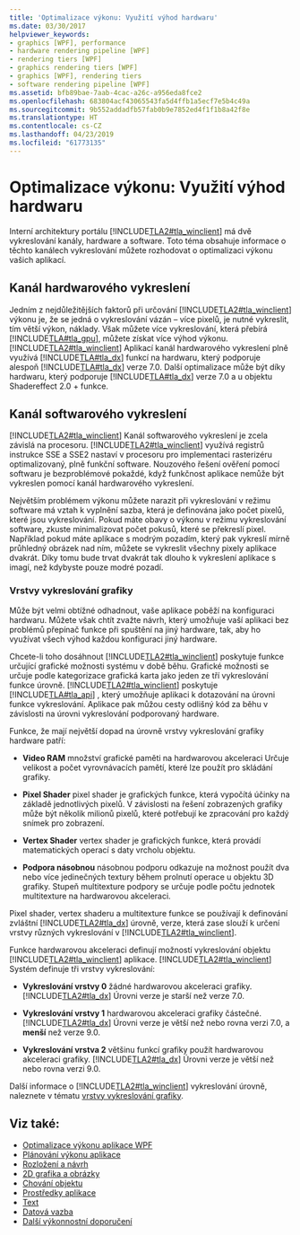 ```yaml
---
title: 'Optimalizace výkonu: Využití výhod hardwaru'
ms.date: 03/30/2017
helpviewer_keywords:
- graphics [WPF], performance
- hardware rendering pipeline [WPF]
- rendering tiers [WPF]
- graphics rendering tiers [WPF]
- graphics [WPF], rendering tiers
- software rendering pipeline [WPF]
ms.assetid: bfb89bae-7aab-4cac-a26c-a956eda8fce2
ms.openlocfilehash: 683804acf43065543fa5d4ffb1a5ecf7e5b4c49a
ms.sourcegitcommit: 9b552addadfb57fab0b9e7852ed4f1f1b8a42f8e
ms.translationtype: HT
ms.contentlocale: cs-CZ
ms.lasthandoff: 04/23/2019
ms.locfileid: "61773135"
---
```

# <a name="optimizing-performance-taking-advantage-of-hardware"></a>Optimalizace výkonu: Využití výhod hardwaru
Interní architektury portálu [!INCLUDE[TLA2#tla_winclient](../../../../includes/tla2sharptla-winclient-md.md)] má dvě vykreslování kanály, hardware a software. Toto téma obsahuje informace o těchto kanálech vykreslování můžete rozhodovat o optimalizaci výkonu vašich aplikací.  
  
## <a name="hardware-rendering-pipeline"></a>Kanál hardwarového vykreslení  
 Jedním z nejdůležitějších faktorů při určování [!INCLUDE[TLA2#tla_winclient](../../../../includes/tla2sharptla-winclient-md.md)] výkonu je, že se jedná o vykreslování vázán – více pixelů, je nutné vykreslit, tím větší výkon, náklady. Však můžete více vykreslování, která přebírá [!INCLUDE[TLA#tla_gpu](../../../../includes/tlasharptla-gpu-md.md)], můžete získat více výhod výkonu. [!INCLUDE[TLA2#tla_winclient](../../../../includes/tla2sharptla-winclient-md.md)] Aplikací kanál hardwarového vykreslení plně využívá [!INCLUDE[TLA#tla_dx](../../../../includes/tlasharptla-dx-md.md)] funkcí na hardwaru, který podporuje alespoň [!INCLUDE[TLA#tla_dx](../../../../includes/tlasharptla-dx-md.md)] verze 7.0. Další optimalizace může být díky hardwaru, který podporuje [!INCLUDE[TLA#tla_dx](../../../../includes/tlasharptla-dx-md.md)] verze 7.0 a u objektu Shadereffect 2.0 + funkce.  
  
## <a name="software-rendering-pipeline"></a>Kanál softwarového vykreslení  
 [!INCLUDE[TLA2#tla_winclient](../../../../includes/tla2sharptla-winclient-md.md)] Kanál softwarového vykreslení je zcela závislá na procesoru. [!INCLUDE[TLA2#tla_winclient](../../../../includes/tla2sharptla-winclient-md.md)] využívá registrů instrukce SSE a SSE2 nastaví v procesoru pro implementaci rasterizéru optimalizovaný, plně funkční software. Nouzového řešení ověření pomocí softwaru je bezproblémové pokaždé, když funkčnost aplikace nemůže být vykreslen pomocí kanál hardwarového vykreslení.  
  
 Největším problémem výkonu můžete narazit při vykreslování v režimu software má vztah k vyplnění sazba, která je definována jako počet pixelů, které jsou vykreslování. Pokud máte obavy o výkonu v režimu vykreslování software, zkuste minimalizovat počet pokusů, které se překreslí pixel. Například pokud máte aplikace s modrým pozadím, který pak vykreslí mírně průhledný obrázek nad ním, můžete se vykreslit všechny pixely aplikace dvakrát. Díky tomu bude trvat dvakrát tak dlouho k vykreslení aplikace s imagí, než kdybyste pouze modré pozadí.  
  
### <a name="graphics-rendering-tiers"></a>Vrstvy vykreslování grafiky  
 Může být velmi obtížné odhadnout, vaše aplikace poběží na konfiguraci hardwaru. Můžete však chtít zvažte návrh, který umožňuje vaší aplikaci bez problémů přepínač funkce při spuštění na jiný hardware, tak, aby ho využívat všech výhod každou konfiguraci jiný hardware.  
  
 Chcete-li toho dosáhnout [!INCLUDE[TLA2#tla_winclient](../../../../includes/tla2sharptla-winclient-md.md)] poskytuje funkce určující grafické možnosti systému v době běhu. Grafické možnosti se určuje podle kategorizace grafická karta jako jeden ze tří vykreslování funkce úrovně. [!INCLUDE[TLA2#tla_winclient](../../../../includes/tla2sharptla-winclient-md.md)] poskytuje [!INCLUDE[TLA#tla_api](../../../../includes/tlasharptla-api-md.md)] , který umožňuje aplikaci k dotazování na úrovni funkce vykreslování. Aplikace pak můžou cesty odlišný kód za běhu v závislosti na úrovni vykreslování podporovaný hardware.  
  
 Funkce, že mají největší dopad na úrovně vrstvy vykreslování grafiky hardware patří:  
  
- **Video RAM** množství grafické paměti na hardwarovou akceleraci Určuje velikost a počet vyrovnávacích pamětí, které lze použít pro skládání grafiky.  
  
- **Pixel Shader** pixel shader je grafických funkce, která vypočítá účinky na základě jednotlivých pixelů. V závislosti na řešení zobrazených grafiky může být několik milionů pixelů, které potřebují ke zpracování pro každý snímek pro zobrazení.  
  
- **Vertex Shader** vertex shader je grafických funkce, která provádí matematických operací s daty vrcholu objektu.  
  
- **Podpora násobnou** násobnou podporu odkazuje na možnost použít dva nebo více jedinečných textury během prolnutí operace u objektu 3D grafiky. Stupeň multitexture podpory se určuje podle počtu jednotek multitexture na hardwarovou akceleraci.  
  
 Pixel shader, vertex shaderu a multitexture funkce se používají k definování zvláštní [!INCLUDE[TLA2#tla_dx](../../../../includes/tla2sharptla-dx-md.md)] úrovně, verze, která zase slouží k určení vrstvy různých vykreslování v [!INCLUDE[TLA2#tla_winclient](../../../../includes/tla2sharptla-winclient-md.md)].  
  
 Funkce hardwarovou akceleraci definují možností vykreslování objektu [!INCLUDE[TLA2#tla_winclient](../../../../includes/tla2sharptla-winclient-md.md)] aplikace. [!INCLUDE[TLA2#tla_winclient](../../../../includes/tla2sharptla-winclient-md.md)] Systém definuje tři vrstvy vykreslování:  
  
- **Vykreslování vrstvy 0** žádné hardwarovou akceleraci grafiky. [!INCLUDE[TLA2#tla_dx](../../../../includes/tla2sharptla-dx-md.md)] Úrovni verze je starší než verze 7.0.  
  
- **Vykreslování vrstvy 1** hardwarovou akceleraci grafiky částečné. [!INCLUDE[TLA2#tla_dx](../../../../includes/tla2sharptla-dx-md.md)] Úrovni verze je větší než nebo rovna verzi 7.0, a **menší** než verze 9.0.  
  
- **Vykreslování vrstva 2** většinu funkcí grafiky použít hardwarovou akceleraci grafiky. [!INCLUDE[TLA2#tla_dx](../../../../includes/tla2sharptla-dx-md.md)] Úrovni verze je větší než nebo rovna verzi 9.0.  
  
 Další informace o [!INCLUDE[TLA2#tla_winclient](../../../../includes/tla2sharptla-winclient-md.md)] vykreslování úrovně, naleznete v tématu [vrstvy vykreslování grafiky](graphics-rendering-tiers.md).  
  
## <a name="see-also"></a>Viz také:

- [Optimalizace výkonu aplikace WPF](optimizing-wpf-application-performance.md)
- [Plánování výkonu aplikace](planning-for-application-performance.md)
- [Rozložení a návrh](optimizing-performance-layout-and-design.md)
- [2D grafika a obrázky](optimizing-performance-2d-graphics-and-imaging.md)
- [Chování objektu](optimizing-performance-object-behavior.md)
- [Prostředky aplikace](optimizing-performance-application-resources.md)
- [Text](optimizing-performance-text.md)
- [Datová vazba](optimizing-performance-data-binding.md)
- [Další výkonnostní doporučení](optimizing-performance-other-recommendations.md)

